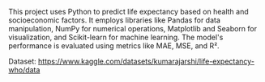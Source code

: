 This project uses Python to predict life expectancy based on health and socioeconomic factors. It employs libraries like Pandas for data manipulation, NumPy for numerical operations, Matplotlib and Seaborn for visualization, and Scikit-learn for machine learning. The model's performance is evaluated using metrics like MAE, MSE, and R².

Dataset: https://www.kaggle.com/datasets/kumarajarshi/life-expectancy-who/data
